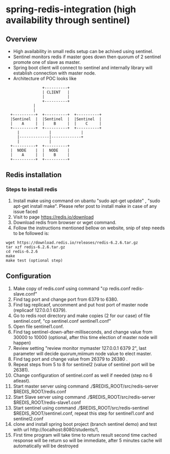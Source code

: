 # spring-redis-integration (high availability through sentinel)

## Overview

* High availability in small redis setup can be achived using sentinel.
* Sentinel monitors redis if master goes down then quorum of 2 sentinel promote one of slave as master.
* Spring boot client will connect to sentinel and internally library will establish connection with master node.
* Architecture of POC looks like 

```
                +----------+  
                | CLIENT   |
                |          |
                +----------+ 
		    |
		    |
  +----------+  +----------+  +----------+ 
  |Sentinel  |  |Sentinel  |  |Sentinel  |
  |    A     |  |    B     |  |    C     |
  +----------+  +----------+  +----------+
     |             |             |
     |-------------|-------------+ 
     |             |
  +----------+  +----------+   
  |  NODE    |  |  NODE    |
  |    A     |  |    B     |
  +----------+  +----------+

```

## Redis installation

### Steps to install redis

1. Install make using command on ubantu "sudo apt-get update" , "sudo apt-get install make". Please refer post to install make in case of any issue faced
2. Visit to page https://redis.io/download
3. Download redis from browser or wget command.
4. Follow the instructions mentioned bellow on website, snip of step needs to be followed is:
```
wget https://download.redis.io/releases/redis-6.2.6.tar.gz
tar xzf redis-6.2.6.tar.gz
cd redis-6.2.6
make
make test (optional step)
```

## Configuration

1. Make copy of redis.conf using command "cp redis.conf redis-slave.conf"
2. Find tag port and change port from 6379 to 6380.
3. Find tag replicaof, uncomment and put host port of master node (replicaof 127.0.0.1 6379).
4. Go to redis root directory and make copies (2 for our case) of file sentinel.conf, "cp sentinel.conf sentinel1.conf"
5. Open file sentinel1.conf.
6. Find tag sentinel-down-after-milliseconds, and change value from 30000 to 10000 (optional, after this time election of master node will happen)
7. Review setting "review monitor mymaster 127.0.0.1 6379 2", last parameter will decide quorum,miimum node value to elect master.
8. Find tag port and change value from 26379 to 26380 .
9. Repeat steps from 5 to 8 for sentinel2 (value of sentinel port will be 26381). 
10. Change configuration of sentinel.conf as well if needed (step no 6 atleast).
11. Start master server using command ./$REDIS_ROOT/src/redis-server $REDIS_ROOT/redis.conf
12. Start Slave server using command ./$REDIS_ROOT/src/redis-server $REDIS_ROOT/redis-slave1.conf
13. Start sentinel using command ./$REDIS_ROOT/src/redis-sentinel $REDIS_ROOT/sentinel.conf, repeat this step for sentinel1.conf and sentinel2.conf
14. clone and install spring boot project (branch sentinel demo) and test with url http://localhost:8080/students/1, 
15. First time program will take time to return result second time cached response will be return so will be immediate, after 5 minutes cache will automatically will be destroyed

